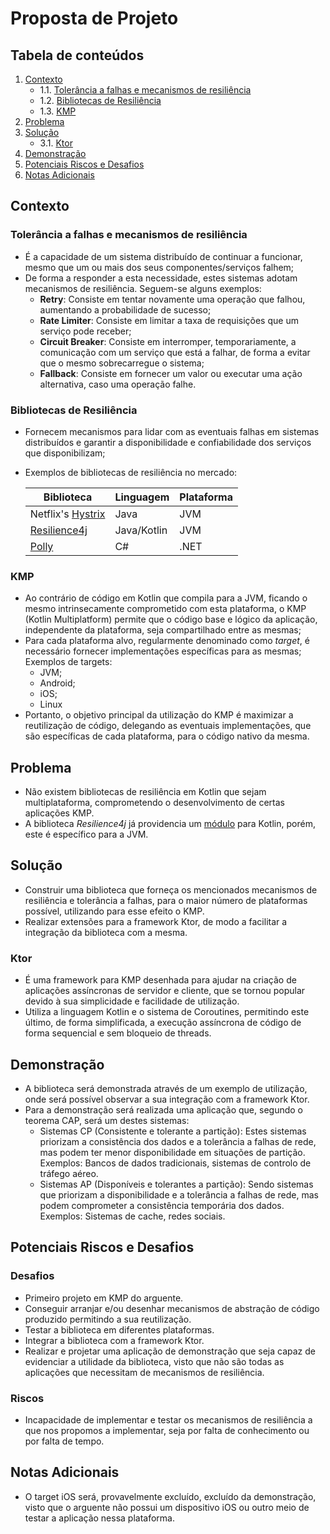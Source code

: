 # Proposta de Projeto

## Tabela de conteúdos

1. [Contexto](#contexto)
    - 1.1. [Tolerância a falhas e mecanismos de resiliência](#tolerância-a-falhas-e-mecanismos-de-resiliência)
    - 1.2. [Bibliotecas de Resiliência](#bibliotecas-de-resiliência)
    - 1.3. [KMP](#kmp)
2. [Problema](#problema)
3. [Solução](#solução)
    - 3.1. [Ktor](#ktor)
4. [Demonstração](#demonstração)
5. [Potenciais Riscos e Desafios](#potenciais-riscos-e-desafios)
6. [Notas Adicionais](#notas-adicionais)

## Contexto

### Tolerância a falhas e mecanismos de resiliência

- É a capacidade de um sistema distribuído de continuar a funcionar, mesmo que um ou mais dos seus
  componentes/serviços falhem;
- De forma a responder a esta necessidade, estes sistemas adotam mecanismos de resiliência. Seguem-se alguns exemplos:
    - **Retry**: Consiste em tentar novamente uma operação que falhou, aumentando a probabilidade de sucesso;
    - **Rate Limiter**: Consiste em limitar a taxa de requisições que um serviço pode receber;
    - **Circuit Breaker**: Consiste em interromper, temporariamente, a comunicação com um serviço que está a falhar, de
      forma a evitar que o mesmo sobrecarregue o sistema;
    - **Fallback**: Consiste em fornecer um valor ou executar uma ação alternativa, caso uma operação falhe.

### Bibliotecas de Resiliência

- Fornecem mecanismos para lidar com as eventuais falhas em sistemas distribuídos e garantir a
  disponibilidade e confiabilidade dos serviços que disponibilizam;
- Exemplos de bibliotecas de resiliência no mercado:

  | Biblioteca                                              | Linguagem   | Plataforma |
    |---------------------------------------------------------|-------------|------------|
  | Netflix's [Hystrix](https://github.com/Netflix/Hystrix) | Java        | JVM        |
  | [Resilience4j](https://resilience4j.readme.io/docs)     | Java/Kotlin | JVM        |
  | [Polly](https://github.com/App-vNext/Polly)             | C#          | .NET       |

### KMP

- Ao contrário de código em Kotlin que compila para a JVM, ficando o mesmo intrinsecamente comprometido com esta
  plataforma, o
  KMP (Kotlin Multiplatform) permite que o código base e lógico da aplicação, independente da plataforma, seja
  compartilhado entre as mesmas;
- Para cada plataforma alvo, regularmente denominado como _target_, é necessário fornecer implementações específicas
  para as mesmas; Exemplos de targets:
    - JVM;
    - Android;
    - iOS;
    - Linux
- Portanto, o objetivo principal da utilização do KMP é maximizar a reutilização de código, delegando as eventuais
  implementações, que são específicas de cada plataforma, para o código nativo da mesma.

## Problema

- Não existem bibliotecas de resiliência em Kotlin que sejam multiplataforma, comprometendo o desenvolvimento de
  certas aplicações KMP.
- A biblioteca _Resilience4j_ já providencia
  um [módulo](https://github.com/resilience4j/resilience4j/tree/master/resilience4j-kotlin) para Kotlin, porém, este é
  específico para a JVM.

## Solução

- Construir uma biblioteca que forneça os mencionados mecanismos de resiliência e tolerância a falhas, para o maior
  número
  de plataformas possível, utilizando para esse efeito o KMP.
- Realizar extensões para a framework Ktor, de modo a facilitar a integração da biblioteca com a mesma.

### Ktor

- É uma framework para KMP desenhada para ajudar na criação de aplicações assíncronas de
  servidor e cliente, que se tornou popular devido à sua simplicidade e facilidade de utilização.
- Utiliza a linguagem Kotlin e o sistema de Coroutines, permitindo este último, de forma simplificada, a execução
  assíncrona de código de forma sequencial e sem bloqueio de threads.

## Demonstração

- A biblioteca será demonstrada através de um exemplo de utilização, onde será possível observar a sua integração com a
  framework Ktor.
- Para a demonstração será realizada uma aplicação que, segundo o teorema CAP, será um destes sistemas:
    - Sistemas CP (Consistente e tolerante a partição): Estes sistemas priorizam a consistência dos dados e a tolerância
      a falhas de rede, mas podem ter menor disponibilidade em situações de partição.
      Exemplos: Bancos de dados tradicionais, sistemas de controlo de tráfego aéreo.
    - Sistemas AP (Disponíveis e tolerantes a partição): Sendo sistemas que priorizam a
      disponibilidade e a tolerância a falhas de rede, mas podem comprometer a consistência temporária dos dados.
      Exemplos: Sistemas de cache, redes sociais.

## Potenciais Riscos e Desafios

### Desafios

- Primeiro projeto em KMP do arguente.
- Conseguir arranjar e/ou desenhar mecanismos de abstração de código produzido permitindo a sua reutilização.
- Testar a biblioteca em diferentes plataformas.
- Integrar a biblioteca com a framework Ktor.
- Realizar e projetar uma aplicação de demonstração que seja capaz de evidenciar a utilidade da biblioteca, visto que
  não são todas as aplicações que necessitam de mecanismos de resiliência.

### Riscos

- Incapacidade de implementar e testar os mecanismos de resiliência a que nos propomos a implementar, seja por falta de
  conhecimento ou por falta de tempo.

## Notas Adicionais

- O target iOS será, provavelmente excluído, excluído da demonstração, visto que o arguente não possui um dispositivo
  iOS ou outro meio de
  testar a aplicação nessa plataforma.
